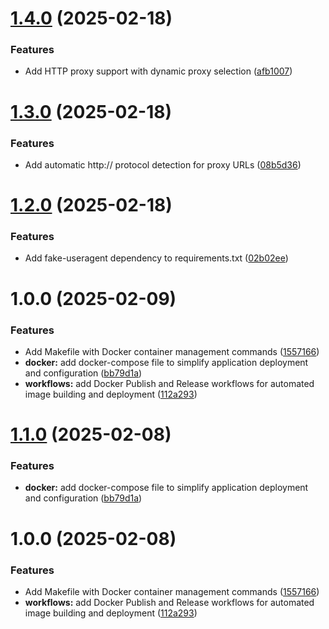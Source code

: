 # [1.4.0](https://github.com/javeoff/cloudscraper-server/compare/v1.3.0...v1.4.0) (2025-02-18)


### Features

* Add HTTP proxy support with dynamic proxy selection ([afb1007](https://github.com/javeoff/cloudscraper-server/commit/afb100778a3da29ec0777e72190070a8e946ce1c))

# [1.3.0](https://github.com/javeoff/cloudscraper-server/compare/v1.2.0...v1.3.0) (2025-02-18)


### Features

* Add automatic http:// protocol detection for proxy URLs ([08b5d36](https://github.com/javeoff/cloudscraper-server/commit/08b5d36881828ef071894eac22fbde99a042fc5a))

# [1.2.0](https://github.com/javeoff/cloudscraper-server/compare/v1.1.0...v1.2.0) (2025-02-18)


### Features

* Add fake-useragent dependency to requirements.txt ([02b02ee](https://github.com/javeoff/cloudscraper-server/commit/02b02eecb54c21e925882e52ddc0dc67f6b3b213))

# 1.0.0 (2025-02-09)


### Features

* Add Makefile with Docker container management commands ([1557166](https://github.com/GhostTypes/cloudscraper-server/commit/155716643e15ba2ab16ed84d7fbe97941444f6d8))
* **docker:** add docker-compose file to simplify application deployment and configuration ([bb79d1a](https://github.com/GhostTypes/cloudscraper-server/commit/bb79d1ad109078c9ac7198a758006161bed8717b))
* **workflows:** add Docker Publish and Release workflows for automated image building and deployment ([112a293](https://github.com/GhostTypes/cloudscraper-server/commit/112a2939eed6c8bc1a18d07f3dbd43fcaa99354a))

# [1.1.0](https://github.com/javeoff/cloudscraper-server/compare/v1.0.0...v1.1.0) (2025-02-08)


### Features

* **docker:** add docker-compose file to simplify application deployment and configuration ([bb79d1a](https://github.com/javeoff/cloudscraper-server/commit/bb79d1ad109078c9ac7198a758006161bed8717b))

# 1.0.0 (2025-02-08)


### Features

* Add Makefile with Docker container management commands ([1557166](https://github.com/javeoff/cloudscraper-server/commit/155716643e15ba2ab16ed84d7fbe97941444f6d8))
* **workflows:** add Docker Publish and Release workflows for automated image building and deployment ([112a293](https://github.com/javeoff/cloudscraper-server/commit/112a2939eed6c8bc1a18d07f3dbd43fcaa99354a))
